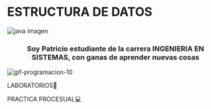 # ESTRUCTURA DE DATOS
![java imagen](https://user-images.githubusercontent.com/101132627/198422202-7077178b-77c2-4742-abc0-0fe8ae352b17.jpeg)
### <div align="center">Soy Patricio estudiante de la carrera INGENIERIA EN SISTEMAS, con ganas de aprender nuevas cosas</div> 
![gif-programacion-10](https://user-images.githubusercontent.com/101132627/198422387-c4b3aabb-38bb-4171-95b5-7e5bd6bbfc25.gif)

LABORATORIOS🔭   
  

PRACTICA PROCESUAL💻  
